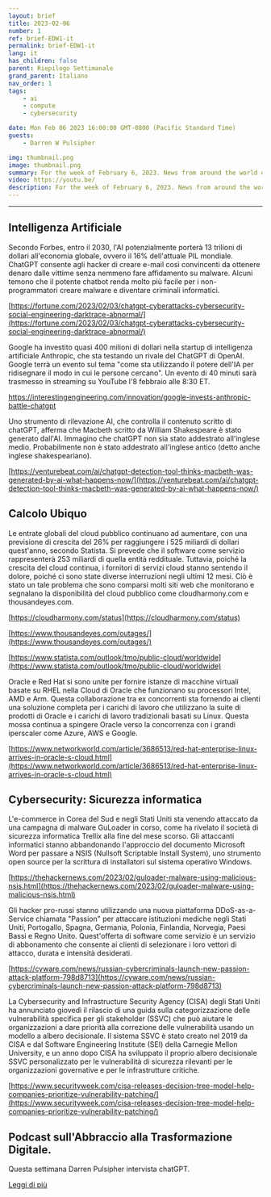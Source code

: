 ```yaml
---
layout: brief
title: 2023-02-06
number: 1
ref: brief-EDW1-it
permalink: brief-EDW1-it
lang: it
has_children: false
parent: Riepilogo Settimanale
grand_parent: Italiano
nav_order: 1
tags:
    - ai
    - compute
    - cybersecurity

date: Mon Feb 06 2023 16:00:00 GMT-0800 (Pacific Standard Time)
guests:
    - Darren W Pulsipher

img: thumbnail.png
image: thumbnail.png
summary: For the week of February 6, 2023. News from around the world of digital transformation in artificial intelligence, cloud computing, and cybersecurity.
video: https://youtu.be/
description: For the week of February 6, 2023. News from around the world of digital transformation in artificial intelligence, cloud computing, and cybersecurity.
---
```




---

## Intelligenza Artificiale

Secondo Forbes, entro il 2030, l'AI potenzialmente porterà 13 trilioni di dollari all'economia globale, ovvero il 16% dell'attuale PIL mondiale. ChatGPT consente agli hacker di creare e-mail così convincenti da ottenere denaro dalle vittime senza nemmeno fare affidamento su malware. Alcuni temono che il potente chatbot renda molto più facile per i non-programmatori creare malware e diventare criminali informatici.

[https://fortune.com/2023/02/03/chatgpt-cyberattacks-cybersecurity-social-engineering-darktrace-abnormal/](https://fortune.com/2023/02/03/chatgpt-cyberattacks-cybersecurity-social-engineering-darktrace-abnormal/)

Google ha investito quasi 400 milioni di dollari nella startup di intelligenza artificiale Anthropic, che sta testando un rivale del ChatGPT di OpenAI. Google terrà un evento sul tema "come sta utilizzando il potere dell'IA per ridisegnare il modo in cui le persone cercano". Un evento di 40 minuti sarà trasmesso in streaming su YouTube l'8 febbraio alle 8:30 ET.

[https://interestingengineering.com/innovation/google-invests-anthropic-battle-chatgpt ](https://interestingengineering.com/innovation/google-invests-anthropic-battle-chatgpt )

Uno strumento di rilevazione AI, che controlla il contenuto scritto di chatGPT, afferma che Macbeth scritto da William Shakespeare è stato generato dall'AI. Immagino che chatGPT non sia stato addestrato all'inglese medio. Probabilmente non è stato addestrato all'inglese antico (detto anche inglese shakespeariano).

[https://venturebeat.com/ai/chatgpt-detection-tool-thinks-macbeth-was-generated-by-ai-what-happens-now/](https://venturebeat.com/ai/chatgpt-detection-tool-thinks-macbeth-was-generated-by-ai-what-happens-now/)

## Calcolo Ubiquo

Le entrate globali del cloud pubblico continuano ad aumentare, con una previsione di crescita del 26% per raggiungere i 525 miliardi di dollari quest'anno, secondo Statista. Si prevede che il software come servizio rappresenterà 253 miliardi di quella entità reddituale. Tuttavia, poiché la crescita del cloud continua, i fornitori di servizi cloud stanno sentendo il dolore, poiché ci sono state diverse interruzioni negli ultimi 12 mesi. Ciò è stato un tale problema che sono comparsi molti siti web che monitorano e segnalano la disponibilità del cloud pubblico come cloudharmony.com e thousandeyes.com.

[https://cloudharmony.com/status](https://cloudharmony.com/status)

[https://www.thousandeyes.com/outages/](https://www.thousandeyes.com/outages/)

[https://www.statista.com/outlook/tmo/public-cloud/worldwide](https://www.statista.com/outlook/tmo/public-cloud/worldwide)

Oracle e Red Hat si sono unite per fornire istanze di macchine virtuali basate su RHEL nella Cloud di Oracle che funzionano su processori Intel, AMD e Arm. Questa collaborazione tra ex concorrenti sta fornendo ai clienti una soluzione completa per i carichi di lavoro che utilizzano la suite di prodotti di Oracle e i carichi di lavoro tradizionali basati su Linux. Questa mossa continua a spingere Oracle verso la concorrenza con i grandi iperscaler come Azure, AWS e Google.

[https://www.networkworld.com/article/3686513/red-hat-enterprise-linux-arrives-in-oracle-s-cloud.html](https://www.networkworld.com/article/3686513/red-hat-enterprise-linux-arrives-in-oracle-s-cloud.html)

## Cybersecurity: Sicurezza informatica

L'e-commerce in Corea del Sud e negli Stati Uniti sta venendo attaccato da una campagna di malware GuLoader in corso, come ha rivelato il società di sicurezza informatica Trellix alla fine del mese scorso. Gli attaccanti informatici stanno abbandonando l'approccio del documento Microsoft Word per passare a NSIS (Nullsoft Scriptable Install System), uno strumento open source per la scrittura di installatori sul sistema operativo Windows.

[https://thehackernews.com/2023/02/guloader-malware-using-malicious-nsis.html](https://thehackernews.com/2023/02/guloader-malware-using-malicious-nsis.html)

Gli hacker pro-russi stanno utilizzando una nuova piattaforma DDoS-as-a-Service chiamata "Passion" per attaccare istituzioni mediche negli Stati Uniti, Portogallo, Spagna, Germania, Polonia, Finlandia, Norvegia, Paesi Bassi e Regno Unito. Quest'offerta di software come servizio è un servizio di abbonamento che consente ai clienti di selezionare i loro vettori di attacco, durata e intensità desiderati.

[https://cyware.com/news/russian-cybercriminals-launch-new-passion-attack-platform-798d8713](https://cyware.com/news/russian-cybercriminals-launch-new-passion-attack-platform-798d8713)

La Cybersecurity and Infrastructure Security Agency (CISA) degli Stati Uniti ha annunciato giovedì il rilascio di una guida sulla categorizzazione delle vulnerabilità specifica per gli stakeholder (SSVC) che può aiutare le organizzazioni a dare priorità alla correzione delle vulnerabilità usando un modello a albero decisionale. Il sistema SSVC è stato creato nel 2019 da CISA e dal Software Engineering Institute (SEI) della Carnegie Mellon University, e un anno dopo CISA ha sviluppato il proprio albero decisionale SSVC personalizzato per le vulnerabilità di sicurezza rilevanti per le organizzazioni governative e per le infrastrutture critiche.

[https://www.securityweek.com/cisa-releases-decision-tree-model-help-companies-prioritize-vulnerability-patching/](https://www.securityweek.com/cisa-releases-decision-tree-model-help-companies-prioritize-vulnerability-patching/)

## Podcast sull'Abbraccio alla Trasformazione Digitale.

Questa settimana Darren Pulsipher intervista chatGPT.

[Leggi di più](https://www.embracingdigital.org/episodes-EDT122)



